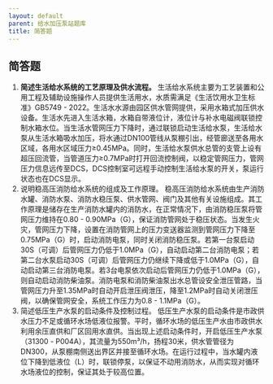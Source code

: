 ```yaml
---
layout: default
parent: 给水加压泵站题库
title: 简答题
---
```


## 简答题
1.	**简述生活给水系统的工艺原理及供水流程。**
    生活给水系统主要为工艺装置和公用工程及辅助设施操作人员提供生活用水，水质需满足《生活饮用水卫生标准》GB5749 - 2022。生活水水源由园区供水管网提供，采用水箱式加压供水设备。生活水先进入生活水箱，水箱自带液位计，液位计与补水电磁阀联锁控制水箱水位。当生活水管网压力下降时，通过联锁启动生活给水泵，生活给水泵从生活水箱吸水加压，将水通过DN100管线从泵棚引出，经管廊送至各用水区域，各用水区域压力≥0.45MPa。同时，生活给水泵供水总管的支管上设有超压回流管，当管道压力≥0.7MPa时打开回流控制阀，以稳定管网压力，管网压力信息远传至DCS，DCS控制室可远程手动控制生活给水泵的开关，泵运行状态也在DCS显示。
2.	说明稳高压消防给水系统的组成及工作原理。 
    稳高压消防给水系统由生产消防水罐、消防水泵、消防水稳压泵、供水管网、阀门及其他有关设施组成。其工作原理是储存在生产消防水罐内的消防水，在正常情况下，由消防稳压泵将管网压力维持在0.80 - 0.90MPa（G），保证消防管网处于稳压状态。当发生火灾，管网压力下降，设置在消防管网上的压力变送器监测到管网压力下降至0.75MPa（G）时，启动消防电泵，同时关闭消防稳压泵。若第一台泵启动30S（可调）后管网压力仍低于1.0MPa（G），自动启动第二台消防电泵；若第二台水泵启动30S（可调）后管网压力仍继续下降或低于1.0MPa（G），自动启动第三台消防电泵。若3台电泵依次启动后管网压力仍低于1.0MPa（G），则自动启动消防柴油泵。消防电泵和消防柴油泵出水总管设安全泄压管路，当管网压力升至1.35MPa时自动开启泄压阀泄压，降至1.2MPa时自动关闭泄压阀，以确保管网安全，系统工作压力为0.8 - 1.1MPa（G）。
3.	简述低压生产水泵的启动条件及控制过程。 
    低压生产水泵的启动条件是市政供水压力不足或循环水场低液位报警。平时，循环水场的低压生产水由市政供水利用余压直供和厂区回用水直供。当出现上述启动条件时，开启低压生产水泵（31300 - P004A），其流量为550m³/h，扬程30米，供水管管径为DN300，从泵棚南侧送出界区并接至循环水场。在运行过程中，当水罐内液位下降到低液位（L）时，联锁停泵，以保证不动用消防水，从而实现对循环水场液位的控制，保证其处于较高位置。
